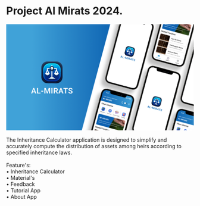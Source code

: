 <h1><b>Project Al Mirats 2024.</b></h1>

![alt text](https://github.com/ryhanhxx/Al-Mirats/blob/master/app/screenshot/Thumbnail.png)

The Inheritance Calculator application is designed to simplify and accurately compute the distribution of assets among heirs according to specified inheritance laws.<br />
<br />
Feature's: <br />
• Inheritance Calculator<br />
• Material's <br />
• Feedback <br />
• Tutorial App <br />
• About App <br />
